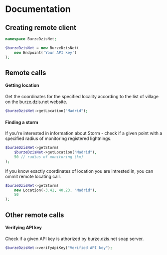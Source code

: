 # Documentation

## Creating remote client

```php
namespace BurzeDzisNet;

$burzeDzisNet = new BurzeDzisNet(
    new Endpoint('Your API key')
);
```

## Remote calls

#### Getting location

Get the coordinates for the specified locality according to the list of village on the burze.dzis.net website.

```php
$burzeDzisNet->getLocation("Madrid");
```

#### Finding a storm

If you're interested in information about Storm - check if a given point with a specified radius of monitoring registered lightnings.

```php
$burzeDzisNet->getStorm(
    $burzeDzisNet->getLocation("Madrid"),
    50 // radius of monitoring (km)
);
```

If you know exactly coordinates of location you are intrested in, you can ommit remote locating call.

```php
$burzeDzisNet->getStorm(
    new Location(-3.41, 40.23, "Madrid"),
    50
);
```

## Other remote calls

#### Verifying API key

Check if a given API key is athorized by burze.dzis.net soap server.

```php
$burzeDzisNet->verifyApiKey("Verified API key");
```

